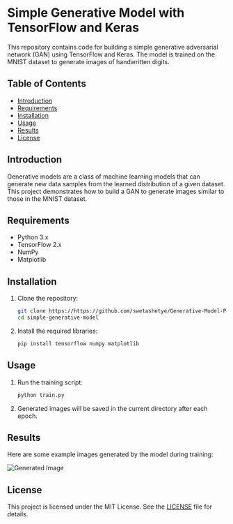 # Simple Generative Model with TensorFlow and Keras

This repository contains code for building a simple generative adversarial network (GAN) using TensorFlow and Keras. The model is trained on the MNIST dataset to generate images of handwritten digits.

## Table of Contents

- [Introduction](#introduction)
- [Requirements](#requirements)
- [Installation](#installation)
- [Usage](#usage)
- [Results](#results)
- [License](#license)

## Introduction

Generative models are a class of machine learning models that can generate new data samples from the learned distribution of a given dataset. This project demonstrates how to build a GAN to generate images similar to those in the MNIST dataset.

## Requirements

- Python 3.x
- TensorFlow 2.x
- NumPy
- Matplotlib

## Installation

1. Clone the repository:

    ```bash
    git clone https://https://github.com/swetashetye/Generative-Model-Project.git
    cd simple-generative-model
    ```

2. Install the required libraries:

    ```bash
    pip install tensorflow numpy matplotlib
    ```

## Usage

1. Run the training script:

    ```bash
    python train.py
    ```

2. Generated images will be saved in the current directory after each epoch.

## Results

Here are some example images generated by the model during training:

![Generated Image](image_at_epoch_0050.png)

## License

This project is licensed under the MIT License. See the [LICENSE](LICENSE) file for details.
